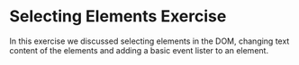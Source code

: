 # Selecting Elements Exercise

In this exercise we discussed selecting elements in the DOM, changing text content of the elements and adding a basic event lister to an element.
